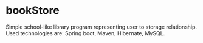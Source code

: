 # bookStore
Simple school-like library program representing user to storage relationship. Used technologies are: Spring boot, Maven, Hibernate, MySQL.
